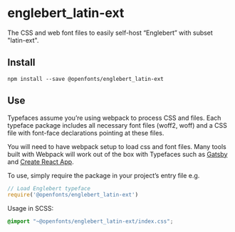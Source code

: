 
# englebert_latin-ext

The CSS and web font files to easily self-host “Englebert” with subset "latin-ext".

## Install

`npm install --save @openfonts/englebert_latin-ext`

## Use

Typefaces assume you’re using webpack to process CSS and files. Each typeface
package includes all necessary font files (woff2, woff) and a CSS file with
font-face declarations pointing at these files.

You will need to have webpack setup to load css and font files. Many tools built
with Webpack will work out of the box with Typefaces such as [Gatsby](https://github.com/gatsbyjs/gatsby)
and [Create React App](https://github.com/facebookincubator/create-react-app).

To use, simply require the package in your project’s entry file e.g.

```javascript
// Load Englebert typeface
require('@openfonts/englebert_latin-ext')
```

Usage in SCSS:
```scss
@import "~@openfonts/englebert_latin-ext/index.css";
```
